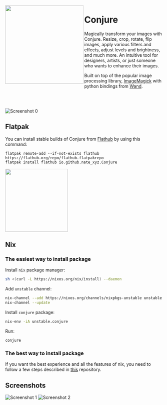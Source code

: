 <img src="/data/icons/icon.svg" align="left" height="250px" vspace="10px">

Conjure
======

Magically transform your images with Conjure. 
Resize, crop, rotate, flip images, apply various filters and effects, adjust levels and brightness, and much more.
An intuitive tool for designers, artists, or just someone who wants to enhance their images.

Built on top of the popular image processing library, [ImageMagick](https://github.com/ImageMagick/ImageMagick) with python bindings from [Wand](https://github.com/emcconville/wand).

<br><br>

![Screenshot 0](./data/screenshots/conjure-0.png)

Flatpak
--------------

You can install stable builds of Conjure from [Flathub](https://flathub.org)
by using this command:

    flatpak remote-add --if-not-exists flathub https://flathub.org/repo/flathub.flatpakrepo
    flatpak install flathub io.github.nate_xyz.Conjure

<a href="https://flathub.org/apps/details/io.github.nate_xyz.Conjure"><img src="https://flathub.org/assets/badges/flathub-badge-en.png" width="200"/></a>

## Nix
### The easiest way to install package

Install `nix` package manager:
```bash
sh <(curl -L https://nixos.org/nix/install) --daemon
```

Add `unstable` channel:
```bash
nix-channel --add https://nixos.org/channels/nixpkgs-unstable unstable
nix-channel --update
```
Install `conjure` package:
```bash
nix-env -iA unstable.conjure
```
Run:
```bash
conjure
```
### The best way to install package

If you want the best experience and all the features of nix, you need to follow a few steps described in [this](https://github.com/sund3RRR/nix-on-generic-linux) repository.

Screenshots
--------------
![Screenshot 1](./data/screenshots/conjure-1.png)
![Screenshot 2](./data/screenshots/conjure-2.png)